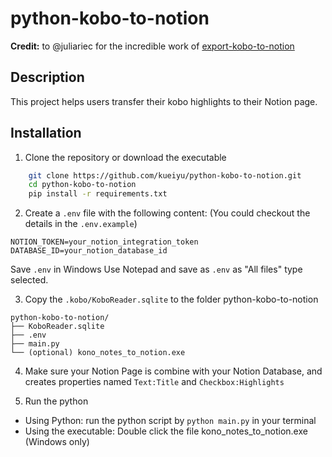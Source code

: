# python-kobo-to-notion

**Credit:** to @juliariec for the incredible work of [export-kobo-to-notion](https://github.com/juliariec/export-kobo-to-notion)

## Description

This project helps users transfer their kobo highlights to their Notion page.

## Installation

1. Clone the repository or download the executable
```bash
    git clone https://github.com/kueiyu/python-kobo-to-notion.git
    cd python-kobo-to-notion
    pip install -r requirements.txt
```


2. Create a `.env` file with the following content:
(You could checkout the details in the `.env.example`)
```
NOTION_TOKEN=your_notion_integration_token
DATABASE_ID=your_notion_database_id
```
Save `.env` in Windows
Use Notepad and save as `.env` as "All files" type selected.

3. Copy the `.kobo/KoboReader.sqlite` to the folder python-kobo-to-notion
```
python-kobo-to-notion/
├── KoboReader.sqlite
├── .env
├── main.py
└── (optional) kono_notes_to_notion.exe
```

4. Make sure your Notion Page is combine with your Notion Database, and creates properties named `Text:Title` and `Checkbox:Highlights`

5. Run the python
- Using Python: run the python script by `python main.py` in your terminal
- Using the executable: Double click the file kono_notes_to_notion.exe (Windows only)
